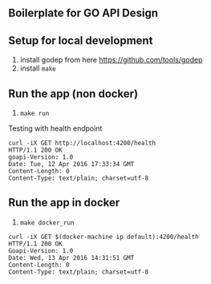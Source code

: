 ## Boilerplate for GO API Design



## Setup for local development

1. install godep from here https://github.com/tools/godep
2. install `make`


## Run the app (non docker)

1. `make run`

Testing with health endpoint

```
curl -iX GET http://localhost:4200/health
HTTP/1.1 200 OK
goapi-Version: 1.0
Date: Tue, 12 Apr 2016 17:33:34 GMT
Content-Length: 0
Content-Type: text/plain; charset=utf-8
```


## Run the app in docker


1. `make docker_run`

```
curl -iX GET $(docker-machine ip default):4200/health
HTTP/1.1 200 OK
Goapi-Version: 1.0
Date: Wed, 13 Apr 2016 14:31:51 GMT
Content-Length: 0
Content-Type: text/plain; charset=utf-8
```
